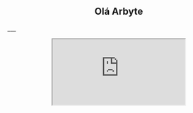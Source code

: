 <h2 align="center">Olá Arbyte</h2> ___ <p align="center">
 
<iframe src="https://i.giphy.com/media/XtUPfbJIltIaY/giphy.webp">  
  
  
  

